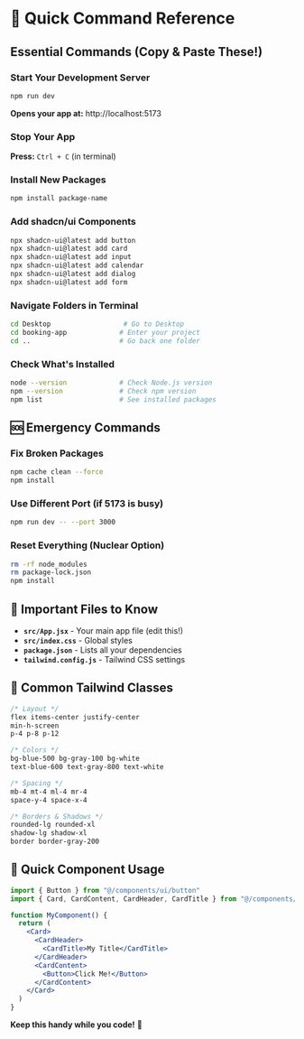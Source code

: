 # 🚀 Quick Command Reference

## Essential Commands (Copy & Paste These!)

### Start Your Development Server
```bash
npm run dev
```
**Opens your app at:** http://localhost:5173

### Stop Your App
**Press:** `Ctrl + C` (in terminal)

### Install New Packages
```bash
npm install package-name
```

### Add shadcn/ui Components
```bash
npx shadcn-ui@latest add button
npx shadcn-ui@latest add card
npx shadcn-ui@latest add input
npx shadcn-ui@latest add calendar
npx shadcn-ui@latest add dialog
npx shadcn-ui@latest add form
```

### Navigate Folders in Terminal
```bash
cd Desktop                  # Go to Desktop
cd booking-app             # Enter your project
cd ..                      # Go back one folder
```

### Check What's Installed
```bash
node --version             # Check Node.js version
npm --version              # Check npm version
npm list                   # See installed packages
```

## 🆘 Emergency Commands

### Fix Broken Packages
```bash
npm cache clean --force
npm install
```

### Use Different Port (if 5173 is busy)
```bash
npm run dev -- --port 3000
```

### Reset Everything (Nuclear Option)
```bash
rm -rf node_modules
rm package-lock.json
npm install
```

## 📁 Important Files to Know

- **`src/App.jsx`** - Your main app file (edit this!)
- **`src/index.css`** - Global styles
- **`package.json`** - Lists all your dependencies
- **`tailwind.config.js`** - Tailwind CSS settings

## 🎨 Common Tailwind Classes

```css
/* Layout */
flex items-center justify-center
min-h-screen
p-4 p-8 p-12

/* Colors */
bg-blue-500 bg-gray-100 bg-white
text-blue-600 text-gray-800 text-white

/* Spacing */
mb-4 mt-4 ml-4 mr-4
space-y-4 space-x-4

/* Borders & Shadows */
rounded-lg rounded-xl
shadow-lg shadow-xl
border border-gray-200
```

## 🧩 Quick Component Usage

```jsx
import { Button } from "@/components/ui/button"
import { Card, CardContent, CardHeader, CardTitle } from "@/components/ui/card"

function MyComponent() {
  return (
    <Card>
      <CardHeader>
        <CardTitle>My Title</CardTitle>
      </CardHeader>
      <CardContent>
        <Button>Click Me!</Button>
      </CardContent>
    </Card>
  )
}
```

**Keep this handy while you code!** 🎯